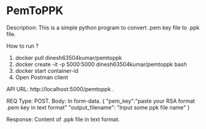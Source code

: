 # PemToPPK

Description: This is a simple python program to convert .pem key file to .ppk file.

How to run ?

1. docker pull dinesh63504kumar/pemtoppk
2. docker create -it -p 5000:5000 dinesh63504kumar/pemtoppk bash
3. docker start container-id
4. Open Postman client

API URL: http://localhost:5000/pemtoppk .


REQ Type: POST.
Body: In form-data.
{
"pem_key":"paste your RSA format .pem key in text format"
"output_filename": "Input some ppk file name"
}

Response: 
Content of .ppk file in text format.
